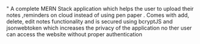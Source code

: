 "  A complete MERN Stack application which helps the user to upload their notes ,reminders on cloud instead of using pen paper .
Comes with add, delete, edit notes functionality and is secured using bcryptJS and jsonwebtoken which increases the privacy of the application no ther user can access the website without proper authentication
